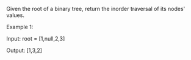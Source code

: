 Given the root of a binary tree, return the inorder traversal of its nodes' values.

 
Example 1:

Input: root = [1,null,2,3]

Output: [1,3,2]